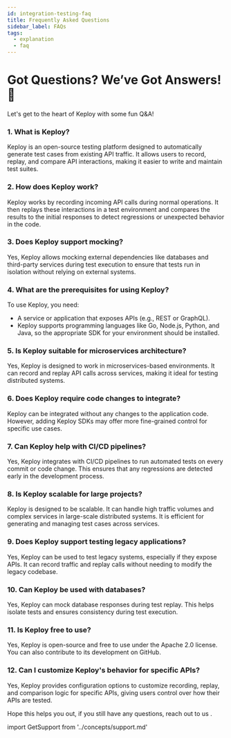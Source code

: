 ```yaml
---
id: integration-testing-faq
title: Frequently Asked Questions
sidebar_label: FAQs
tags:
  - explanation
  - faq
---
```


# Got Questions? We’ve Got Answers! 🚀

Let's get to the heart of Keploy with some fun Q&A!

### 1. What is Keploy?

Keploy is an open-source testing platform designed to automatically generate test cases from existing API traffic. It allows users to record, replay, and compare API interactions, making it easier to write and maintain test suites.

### 2. How does Keploy work?

Keploy works by recording incoming API calls during normal operations. It then replays these interactions in a test environment and compares the results to the initial responses to detect regressions or unexpected behavior in the code.

### 3. Does Keploy support mocking?

Yes, Keploy allows mocking external dependencies like databases and third-party services during test execution to ensure that tests run in isolation without relying on external systems.

### 4. What are the prerequisites for using Keploy?

To use Keploy, you need:

- A service or application that exposes APIs (e.g., REST or GraphQL).
- Keploy supports programming languages like Go, Node.js, Python, and Java, so the appropriate SDK for your environment should be installed.

### 5. Is Keploy suitable for microservices architecture?

Yes, Keploy is designed to work in microservices-based environments. It can record and replay API calls across services, making it ideal for testing distributed systems.

### 6. Does Keploy require code changes to integrate?

Keploy can be integrated without any changes to the application code. However, adding Keploy SDKs may offer more fine-grained control for specific use cases.

### 7. Can Keploy help with CI/CD pipelines?

Yes, Keploy integrates with CI/CD pipelines to run automated tests on every commit or code change. This ensures that any regressions are detected early in the development process.

### 8. Is Keploy scalable for large projects?

Keploy is designed to be scalable. It can handle high traffic volumes and complex services in large-scale distributed systems. It is efficient for generating and managing test cases across services.

### 9. Does Keploy support testing legacy applications?

Yes, Keploy can be used to test legacy systems, especially if they expose APIs. It can record traffic and replay calls without needing to modify the legacy codebase.

### 10. Can Keploy be used with databases?

Yes, Keploy can mock database responses during test replay. This helps isolate tests and ensures consistency during test execution.

### 11. Is Keploy free to use?

Yes, Keploy is open-source and free to use under the Apache 2.0 license. You can also contribute to its development on GitHub.

### 12. Can I customize Keploy's behavior for specific APIs?

Yes, Keploy provides configuration options to customize recording, replay, and comparison logic for specific APIs, giving users control over how their APIs are tested.

Hope this helps you out, if you still have any questions, reach out to us .

import GetSupport from '../concepts/support.md'

<GetSupport/>

